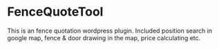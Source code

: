 # FenceQuoteTool
This is an fence quotation wordpress plugin. Included position search in google map, fence &amp; door drawing in the map, price calculating etc.
